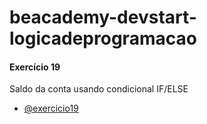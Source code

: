 # beacademy-devstart-logicadeprogramacao

#### Exercício 19

Saldo da conta usando condicional IF/ELSE

- [@exercicio19](https://github.com/rejota23/beacademy-devstart-logicadeprogramacao/tree/feature/exercicio19)